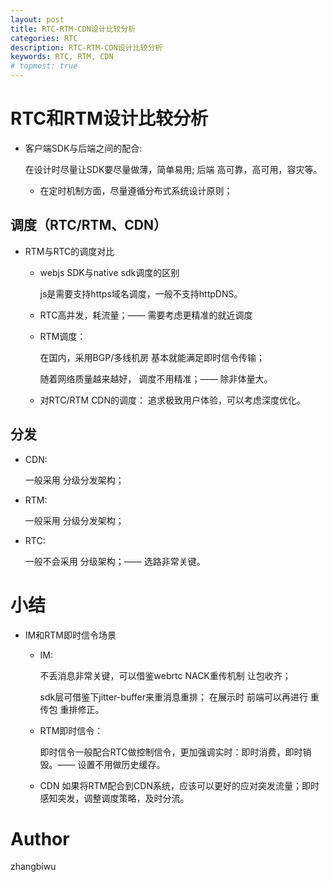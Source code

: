 ```yaml
---
layout: post
title: RTC-RTM-CDN设计比较分析
categories: RTC
description: RTC-RTM-CDN设计比较分析
keywords: RTC, RTM, CDN
# topmost: true
---
```


# RTC和RTM设计比较分析

* 客户端SDK与后端之间的配合:

  在设计时尽量让SDK要尽量做薄，简单易用; 后端 高可靠，高可用，容灾等。
  
  * 在定时机制方面，尽量遵循分布式系统设计原则；

## 调度（RTC/RTM、CDN）

* RTM与RTC的调度对比

  * webjs SDK与native sdk调度的区别
  
    js是需要支持https域名调度，一般不支持httpDNS。
  
  * RTC高并发，耗流量；—— 需要考虑更精准的就近调度

  * RTM调度：

    在国内，采用BGP/多线机房 基本就能满足即时信令传输；

    随着网络质量越来越好， 调度不用精准；—— 除非体量大。
  
  * 对RTC/RTM CDN的调度： 追求极致用户体验，可以考虑深度优化。

## 分发

  * CDN:

    一般采用 分级分发架构；
  
  * RTM:

    一般采用 分级分发架构；
  
  * RTC:

    一般不会采用 分级架构；—— 选路非常关键。

# 小结

* IM和RTM即时信令场景

  * IM: 

    不丢消息非常关键，可以借鉴webrtc NACK重传机制 让包收齐；

    sdk层可借鉴下jitter-buffer来重消息重排； 在展示时 前端可以再进行 重传包 重排修正。

  * RTM即时信令：
    
    即时信令一般配合RTC做控制信令，更加强调实时：即时消费，即时销毁。—— 设置不用做历史缓存。

  * CDN
    如果将RTM配合到CDN系统，应该可以更好的应对突发流量；即时感知突发，调整调度策略，及时分流。

# Author

zhangbiwu
